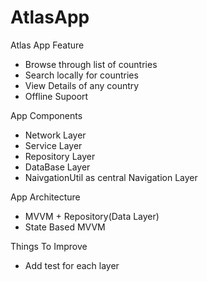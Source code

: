 # AtlasApp

Atlas App Feature
- Browse through list of countries
- Search locally for countries
- View Details of any country
- Offline Supoort

App Components
- Network Layer
- Service Layer
- Repository Layer
- DataBase Layer
- NaivgationUtil as central Navigation Layer

App Architecture
- MVVM + Repository(Data Layer)
- State Based MVVM

Things To Improve
- Add test for each layer
